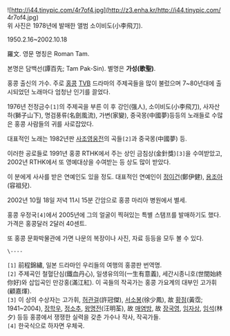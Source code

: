 ![http://i44.tinypic.com/4r7of4.jpg](http://z3.enha.kr/http://i44.tinypic.com/
4r7of4.jpg)  
위 사진은 1978년에 발매한 앨범 소이비도(小李飛刀).

1950.2.16~2002.10.18  

羅文. 영문 명칭은 Roman Tam.  

본명은 담백선(譚百先; Tam Pak-Sin). 별명은 **가성(歌聖)**.

홍콩 출신의 가수. 주로 [홍콩](%ED%99%8D%EC%BD%A9.md) [TVB](TVB.md) 드라마의 주제곡들을 많이
불렀으며 7~80년대에 출시되었던 노래마다 엄청난 인기를 끌었다.

1976년 전정금수`[1]`의 주제곡을 부른 이 후 강인(强人), 소이비도(小李飛刀), 사자산하(獅子山下), 명검풍류(名劍風流),
가변(家變), 중국몽(中國夢)등등의 노래들로 수많은 홍콩 사람들의 귀를 사로잡았다.

대표적인 노래는 1982년판 [사조영웅전](%EC%82%AC%EC%A1%B0%EC%98%81%EC%9B%85%EC%A0%84.md)의
곡들`[2]`과 중국몽(中國夢) 등.

이러한 공로들로 1991년 홍콩 RTHK에서 주는 상인 금침상(金針獎)`[3]`을 수여받았고, 2002년 RTHK에서 또 영예대상을 수여받는
등 상도 많이 받았다.

이 분에게 사사를 받은 연예인도 있을 정도. 대표적인 연예인이
[정이건](%EC%A0%95%EC%9D%B4%EA%B1%B4.md)(鄭伊健),
[용조아](%EC%9A%A9%EC%A1%B0%EC%95%84.md)(容祖兒).

2002년 10월 18일 저녁 11시 15분 간암으로 홍콩 마리아 병원에서 별세.  

홍콩 우정국`[4]`에서 2005년에 그의 얼굴이 찍혀있는 특별 스탬프를 발매하기도 했다. 가격은 홍콩달러 2달러 40센트.

또 홍콩 문화박물관에 가면 나문의 복장이나 사진, 자료 등등을 모두 볼 수 있다.  

`\----`

`[1]` 前程錦繡, 일본 드라마인 우리들의 여행의 홍콩판 번역명.  
`[2]` 주제곡인 철혈단심(鐵血丹心), 일생유의의(一生有意義), 세간시종니호(世間始終你好)와 삽입곡인 만강홍(滿江紅). 이 곡들의 작곡가는
홍콩 가요계의 대부인 고가휘(顧嘉煇).  
`[3]` 이 상의 수상자는 고가휘, [허관걸](%ED%97%88%EA%B4%80%EA%B1%B8.md)(許冠傑),
[서소봉](%EC%84%9C%EC%86%8C%EB%B4%89.md)(徐少鳳), 故
[황점](%ED%99%A9%EC%A0%90.md)(黃霑; 1941~2004),
[장학우](%EC%9E%A5%ED%95%99%EC%9A%B0.md),
[정소추](%EC%A0%95%EC%86%8C%EC%B6%94.md),
[왕명전](%EC%99%95%EB%AA%85%EC%A0%84.md)(汪明荃), 故
[매염방](%EB%A7%A4%EC%97%BC%EB%B0%A9.md), 故
[장국영](%EC%9E%A5%EA%B5%AD%EC%98%81.md),
[임자상](%EC%9E%84%EC%9E%90%EC%83%81.md), [임석](%EC%9E%84%EC%84%9D.md)(林夕)
등등 홍콩에서 쟁쟁한 실력을 갖춘 가수나 작사, 작곡가들.  
`[4]` 한국식으로 하자면 우체국.


